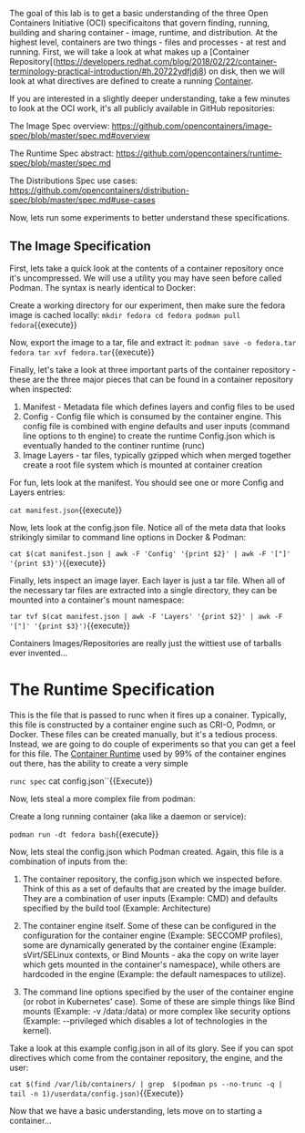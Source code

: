 The goal of this lab is to get a basic understanding of the three Open Containers Initiative (OCI) specificaitons that govern finding, running, building and sharing container - image, runtime, and distribution. At the highest level, containers are two things - files and processes - at rest and running. First, we will take a look at what makes up a [Container Repository[(https://developers.redhat.com/blog/2018/02/22/container-terminology-practical-introduction/#h.20722ydfjdj8) on disk, then we will look at what directives are defined to create a running [Container](https://developers.redhat.com/blog/2018/02/22/container-terminology-practical-introduction/#h.j2uq93kgxe0e).

If you are interested in a slightly deeper understanding, take a few minutes to look at the OCI  work, it's all publicly available in GitHub repositories:

The Image Spec overview:
https://github.com/opencontainers/image-spec/blob/master/spec.md#overview

The Runtime Spec abstract:
https://github.com/opencontainers/runtime-spec/blob/master/spec.md

The Distributions Spec use cases:
https://github.com/opencontainers/distribution-spec/blob/master/spec.md#use-cases

Now, lets run some experiments to better understand these specifications.

## The Image Specification

First, lets take a quick look at the contents of a container repository once it's uncompressed. We will use a utility you may have seen before called Podman. The syntax is nearly identical to Docker:

Create a working directory for our experiment, then make sure the fedora image is cached locally:
``mkdir fedora
cd fedora
podman pull fedora``{{execute}}

Now, export the image to a tar, file and extract it:
``podman save -o fedora.tar fedora
tar xvf fedora.tar``{{execute}}

Finally, let's take a look at three important parts of the container repository - these are the three major pieces that can be found in a container repository when inspected:

1. Manifest - Metadata file which defines layers and config files to be used
2. Config - Config file which is consumed by the container engine. This config file is combined with engine defaults and user inputs (command line options to th engine) to create the runtime Config.json which is eventually handed to the continer runtime (runc)
3. Image Layers - tar files, typically gzipped which when merged together create a root file system which is mounted at container creation

For fun, lets look at the manifest. You should see one or more Config and Layers entries:

``cat manifest.json``{{execute}}

Now, lets look at the config.json file. Notice all of the meta data that looks strikingly similar to command line options in Docker & Podman:

``cat $(cat manifest.json | awk -F 'Config' '{print $2}' | awk -F '["]' '{print $3}')``{{execute}}

Finally, lets inspect an image layer. Each layer is just a tar file. When all of the necessary tar files are extracted into a single directory, they can be mounted into a container's mount namespace:

``tar tvf $(cat manifest.json | awk -F 'Layers' '{print $2}' | awk -F '["]' '{print $3}')``{{execute}}

Containers Images/Repositories are really just the wittiest use of tarballs ever invented...

# The Runtime Specification

This is the file that is passed to runc when it fires up a conainer. Typically, this file is constructed by a container engine such as CRI-O, Podmn, or Docker. These files can be created manually, but it's a tedious process. Instead, we are going to do couple of experiments so that you can get a feel for this file. The [Container Runtime](https://developers.redhat.com/blog/2018/02/22/container-terminology-practical-introduction/#h.6yt1ex5wfo55) used by 99% of the container engines out there, has the ability to create a very simple 


``runc spec``
cat config.json``{{Execute}}

Now, lets steal a more complex file from podman:

Create a long running container (aka like a daemon or service):

``podman run -dt fedora bash``{{execute}}

Now, lets steal the config.json which Podman created. Again, this file is a combination of inputs from the:

1. The container repository, the config.json which we inspected before. Think of this as a set of defaults that are created by the image builder. They are a combination of user inputs (Example: CMD) and defaults specified by the build tool (Example: Architecture)

2. The container engine itself. Some of these can be configured in the configuration for the container engine (Example: SECCOMP profiles), some are dynamically generated by the container engine (Example: sVirt/SELinux contexts, or Bind Mounts - aka the copy on write layer which gets mounted in the container's namespace), while others are hardcoded in the engine (Example: the default namespaces to utilize).

3. The command line options specified by the user of the container engine (or robot in Kubernetes' case). Some of these are simple things like Bind mounts (Example: -v /data:/data) or more complex like security options (Example: --privileged which disables a lot of technologies in the kernel). 

Take a look at this example config.json in all of its glory. See if you can spot directives which come from the container repository, the engine, and the user:

``cat $(find /var/lib/containers/ | grep  $(podman ps --no-trunc -q | tail -n 1)/userdata/config.json)``{{Execute}}

Now that we have a basic understanding, lets move on to starting a container...
